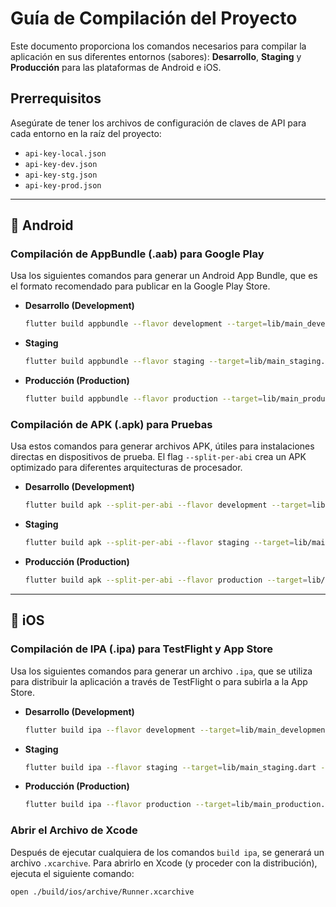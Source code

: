 
# Guía de Compilación del Proyecto

Este documento proporciona los comandos necesarios para compilar la aplicación en sus diferentes entornos (sabores): **Desarrollo**, **Staging** y **Producción** para las plataformas de Android e iOS.

## Prerrequisitos

Asegúrate de tener los archivos de configuración de claves de API para cada entorno en la raíz del proyecto:
- `api-key-local.json`
- `api-key-dev.json`
- `api-key-stg.json`
- `api-key-prod.json`

---

## 📱 Android

### Compilación de AppBundle (.aab) para Google Play

Usa los siguientes comandos para generar un Android App Bundle, que es el formato recomendado para publicar en la Google Play Store.

* **Desarrollo (Development)**
    ```sh
    flutter build appbundle --flavor development --target=lib/main_development.dart --dart-define-from-file=api-key-dev.json
    ```

* **Staging**
    ```sh
    flutter build appbundle --flavor staging --target=lib/main_staging.dart --dart-define-from-file=api-key-stg.json
    ```

* **Producción (Production)**
    ```sh
    flutter build appbundle --flavor production --target=lib/main_production.dart --dart-define-from-file=api-key-prod.json
    ```

### Compilación de APK (.apk) para Pruebas

Usa estos comandos para generar archivos APK, útiles para instalaciones directas en dispositivos de prueba. El flag `--split-per-abi` crea un APK optimizado para diferentes arquitecturas de procesador.

* **Desarrollo (Development)**
    ```sh
    flutter build apk --split-per-abi --flavor development --target=lib/main_development.dart --dart-define-from-file=api-key-dev.json
    ```

* **Staging**
    ```sh
    flutter build apk --split-per-abi --flavor staging --target=lib/main_staging.dart --dart-define-from-file=api-key-stg.json
    ```

* **Producción (Production)**
    ```sh
    flutter build apk --split-per-abi --flavor production --target=lib/main_production.dart --dart-define-from-file=api-key-prod.json
    ```

---

## 🍏 iOS

### Compilación de IPA (.ipa) para TestFlight y App Store

Usa los siguientes comandos para generar un archivo `.ipa`, que se utiliza para distribuir la aplicación a través de TestFlight o para subirla a la App Store.

* **Desarrollo (Development)**
    ```sh
    flutter build ipa --flavor development --target=lib/main_development.dart --dart-define-from-file=api-key-dev.json
    ```

* **Staging**
    ```sh
    flutter build ipa --flavor staging --target=lib/main_staging.dart --dart-define-from-file=api-key-stg.json
    ```

* **Producción (Production)**
    ```sh
    flutter build ipa --flavor production --target=lib/main_production.dart --dart-define-from-file=api-key-prod.json
    ```

### Abrir el Archivo de Xcode

Después de ejecutar cualquiera de los comandos `build ipa`, se generará un archivo `.xcarchive`. Para abrirlo en Xcode (y proceder con la distribución), ejecuta el siguiente comando:

```sh
open ./build/ios/archive/Runner.xcarchive
```

